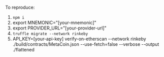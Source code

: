 To reproduce:

1. `npm i`
2. export MNEMONIC="[your-mnemonic]"
3. export PROVIDER_URL="[your-provider-url]"
4. `truffle migrate --network rinkeby`
5. API_KEY=[your-api-key] verify-on-etherscan --network rinkeby ./build/contracts/MetaCoin.json --use-fetch=false --verbose --output ./flattened